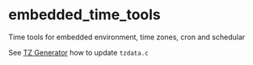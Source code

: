 # embedded_time_tools
Time tools for embedded environment, time zones, cron and schedular

See [TZ Generator](https://github.com/henols/tz_generator/tree/master/TZ_generator) how to update `tzdata.c`

